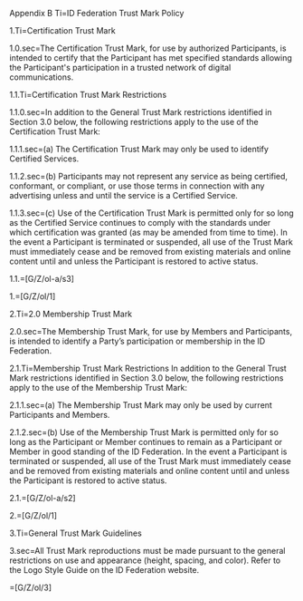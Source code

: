 Appendix B
Ti=ID Federation Trust Mark Policy

1.Ti=Certification Trust Mark

1.0.sec=The Certification Trust Mark, for use by authorized Participants, is intended to certify that the Participant has met specified standards allowing the Participant's participation in a trusted network of digital communications.

1.1.Ti=Certification Trust Mark Restrictions

1.1.0.sec=In addition to the General Trust Mark restrictions identified in Section 3.0 below, the following restrictions apply to the use of the Certification Trust Mark:

1.1.1.sec=(a) The Certification Trust Mark may only be used to identify Certified Services.

1.1.2.sec=(b) Participants may not represent any service as being certified, conformant, or compliant, or use those terms in connection with any advertising unless and until the service is a Certified Service.

1.1.3.sec=(c) Use of the Certification Trust Mark is permitted only for so long as the Certified Service continues to comply with the standards under which certification was granted (as may be amended from time to time). In the event a Participant is terminated or suspended, all use of the Trust Mark must immediately cease and be removed from existing materials and online content until and unless the Participant is restored to active status.

1.1.=[G/Z/ol-a/s3]

1.=[G/Z/ol/1]

2.Ti=2.0 Membership Trust Mark

2.0.sec=The Membership Trust Mark, for use by Members and Participants, is intended to identify a Party’s participation or membership in the ID Federation.

2.1.Ti=Membership Trust Mark Restrictions
In addition to the General Trust Mark restrictions identified in Section 3.0 below, the following restrictions apply to the use of the Membership Trust Mark:

2.1.1.sec=(a) The Membership Trust Mark may only be used by current Participants and
Members.

2.1.2.sec=(b) Use of the Membership Trust Mark is permitted only for so long as the Participant or Member continues to remain as a Participant or Member in good standing of the ID Federation. In the event a Participant is terminated or suspended, all use of the Trust Mark must immediately cease and be removed from existing materials and online content until and unless the Participant is restored to active status.

2.1.=[G/Z/ol-a/s2]

2.=[G/Z/ol/1]

3.Ti=General Trust Mark Guidelines

3.sec=All Trust Mark reproductions must be made pursuant to the general restrictions on use and appearance (height, spacing, and color). Refer to the Logo Style Guide on the ID Federation website. 
  
=[G/Z/ol/3]
